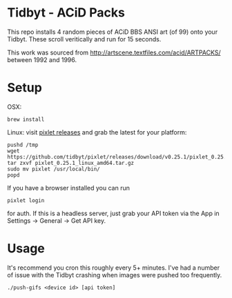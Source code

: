 # Tidbyt - ACiD Packs

This repo installs 4 random pieces of ACiD BBS ANSI art (of 99) onto your Tidbyt. These scroll
veritically and run for 15 seconds.

This work was sourced from http://artscene.textfiles.com/acid/ARTPACKS/ between 1992 and 1996.

# Setup

OSX:
```
brew install
```

Linux: visit [pixlet releases](https://github.com/tidbyt/pixlet/releases) and grab the latest for
your platform:
```
pushd /tmp
wget https://github.com/tidbyt/pixlet/releases/download/v0.25.1/pixlet_0.25.1_linux_amd64.tar.gz
tar zxvf pixlet_0.25.1_linux_amd64.tar.gz
sudo mv pixlet /usr/local/bin/
popd
```

If you have a browser installed you can run
```
pixlet login
```
for auth. If this is a headless server, just grab your API token via the App in Settings -> General
-> Get API key.

# Usage

It's recommend you cron this roughly every 5+ minutes. I've had a number of issue with the Tidbyt
crashing when images were pushed too frequently.

```
./push-gifs <device id> [api token]
```
